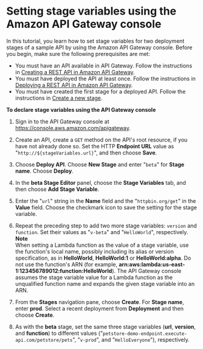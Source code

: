 # Setting stage variables using the Amazon API Gateway console<a name="how-to-set-stage-variables-aws-console"></a>

 In this tutorial, you learn how to set stage variables for two deployment stages of a sample API by using the Amazon API Gateway console\. Before you begin, make sure the following prerequisites are met: 
+ You must have an API available in API Gateway\. Follow the instructions in [Creating a REST API in Amazon API Gateway](how-to-create-api.md)\.
+ You must have deployed the API at least once\. Follow the instructions in [Deploying a REST API in Amazon API Gateway](how-to-deploy-api.md)\.
+ You must have created the first stage for a deployed API\. Follow the instructions in [Create a new stage](stages.md#how-to-create-stage-console)\.

**To declare stage variables using the API Gateway console**

1. Sign in to the API Gateway console at [https://console\.aws\.amazon\.com/apigateway](https://console.aws.amazon.com/apigateway)\.

1.  Create an API, create a `GET` method on the API's root resource, if you have not already done so\. Set the HTTP **Endpoint URL** value as "`http://${stageVariables.url}`", and then choose **Save**\. 

1.  Choose **Deploy API**\. Choose **New Stage** and enter "`beta`" for **Stage name**\. Choose **Deploy**\. 

1. In the **beta Stage Editor** panel, choose the **Stage Variables** tab, and then choose **Add Stage Variable**\. 

1.  Enter the "`url`" string in the **Name** field and the "`httpbin.org/get`" in the **Value** field\. Choose the checkmark icon to save the setting for the stage variable\. 

1.  Repeat the preceding step to add two more stage variables: `version` and `function`\. Set their values as "`v-beta`" and "`HelloWorld`", respectively\. 
**Note**  
 When setting a Lambda function as the value of a stage variable, use the function's local name, possibly including its alias or version specification, as in **HelloWorld**, **HelloWorld:1** or **HelloWorld:alpha**\. Do not use the function's ARN \(for example, **arn:aws:lambda:us\-east\-1:123456789012:function:HelloWorld**\)\. The API Gateway console assumes the stage variable value for a Lambda function as the unqualified function name and expands the given stage variable into an ARN\. 

1.  From the **Stages** navigation pane, choose **Create**\. For **Stage name**, enter **prod**\. Select a recent deployment from **Deployment** and then choose **Create**\. 

1.  As with the **beta** stage, set the same three stage variables \(**url**, **version**, and **function**\) to different values \("`petstore-demo-endpoint.execute-api.com/petstore/pets`", "`v-prod`", and "`HelloEveryone`"\), respectively\. 